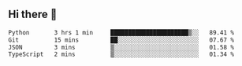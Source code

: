 ## Hi there 👋

<!--
**whirlun/whirlun** is a ✨ _special_ ✨ repository because its `README.md` (this file) appears on your GitHub profile.

Here are some ideas to get you started:

- 🔭 I’m currently working on ...
- 🌱 I’m currently learning ...
- 👯 I’m looking to collaborate on ...
- 🤔 I’m looking for help with ...
- 💬 Ask me about ...
- 📫 How to reach me: ...
- 😄 Pronouns: ...
- ⚡ Fun fact: ...
-->
<!--START_SECTION:waka-->

```txt
Python       3 hrs 1 min     ██████████████████████▒░░   89.41 %
Git          15 mins         ██░░░░░░░░░░░░░░░░░░░░░░░   07.67 %
JSON         3 mins          ▒░░░░░░░░░░░░░░░░░░░░░░░░   01.58 %
TypeScript   2 mins          ▒░░░░░░░░░░░░░░░░░░░░░░░░   01.34 %
```

<!--END_SECTION:waka-->
